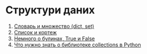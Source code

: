 # Структури даних

1. [Словарь и множество (dict, set)](https://www.youtube.com/watch?v=B2pikdX1tz4)
2. [Список и кортеж](https://www.youtube.com/watch?v=V3qZ6gJwBzk)
3. [Немного о булинах, True и False](https://www.youtube.com/watch?v=ayz_vdlnx30)
4. [Что нужно знать о библиотеке collections в Python](https://www.youtube.com/watch?v=a1tLwqI6C1Y)